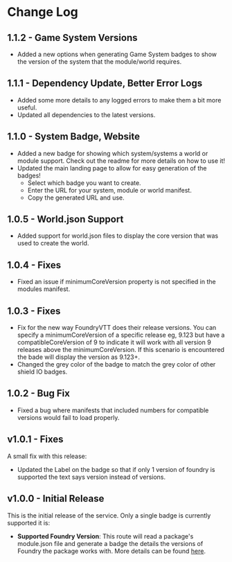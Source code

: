 # Change Log

## 1.1.2 - Game System Versions

- Added a new options when generating Game System badges to show the version of the system that the module/world requires. 

## 1.1.1 - Dependency Update, Better Error Logs

- Added some more details to any logged errors to make them a bit more useful.
- Updated all dependencies to the latest versions.

## 1.1.0 - System Badge, Website

- Added a new badge for showing which system/systems a world or module support. Check out the readme for more details on how to use it!
- Updated the main landing page to allow for easy generation of the badges!
  - Select which badge you want to create.
  - Enter the URL for your system, module or world manifest.
  - Copy the generated URL and use.

## 1.0.5 - World.json Support

- Added support for world.json files to display the core version that was used to create the world.

## 1.0.4 - Fixes

- Fixed an issue if minimumCoreVersion property is not specified in the modules manifest.

## 1.0.3 - Fixes

- Fix for the new way FoundryVTT does their release versions. You can specify a minimumCoreVersion of a specific release eg, 9.123 but have a compatibleCoreVersion of 9 to indicate it will work with all version 9 releases above the minimumCoreVersion. If this scenario is encountered the bade will display the version as 9.123+.
- Changed the grey color of the badge to match the grey color of other shield IO badges.

## 1.0.2 - Bug Fix

- Fixed a bug where manifests that included numbers for compatible versions would fail to load properly.


## v1.0.1 - Fixes

A small fix with this release:

- Updated the Label on the badge so that if only 1 version of foundry is supported the text says version instead of versions.

## v1.0.0 - Initial Release

This is the initial release of the service. Only a single badge is currently supported it is:

- **Supported Foundry Version**: This route will read a package's module.json file and generate a badge the details the versions of Foundry the package works with. More details can be found [here](./README.md#supported-foundry-version).

